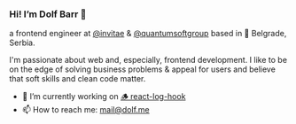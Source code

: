 ### Hi! I’m Dolf Barr 👋

a frontend engineer at [@invitae](https://github.com/invitae) & [@quantumsoftgroup](https://github.com/quantumsoftgroup) based in 📍 Belgrade, Serbia.

I'm passionate about web and, especially, frontend development. I like to be on the edge of solving business problems & appeal for users and believe that soft skills and clean code matter.

- 🔭 I’m currently working on [🪵 react-log-hook](https://github.com/dolfbarr/react-log-hook)
- 📫 How to reach me: [mail@dolf.me](mailto:mail@dolf.me)

<!--
**dolfbarr/dolfbarr** is a ✨ _special_ ✨ repository because its `README.md` (this file) appears on your GitHub profile.

Here are some ideas to get you started:

- 🔭 I’m currently working on ...
- 🌱 I’m currently learning ...
- 👯 I’m looking to collaborate on ...
- 🤔 I’m looking for help with ...
- 💬 Ask me about ...
- 📫 How to reach me: ...
- 😄 Pronouns: ...
- ⚡ Fun fact: ...
-->
